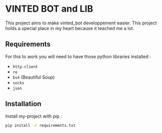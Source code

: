 
# VINTED BOT and LIB

This project aims to make vinted_bot developpement easier. This project holds a special place in my heart because it teached me a lot.


## Requirements

For this to work you will need to have those python libraries installed :
- `http.client`
- `re`
- `bs4` (Beautiful Soup)
- `socks`
- `json`
## Installation

Install my-project with pip :

```bash
pip install -r requirements.txt
```
    